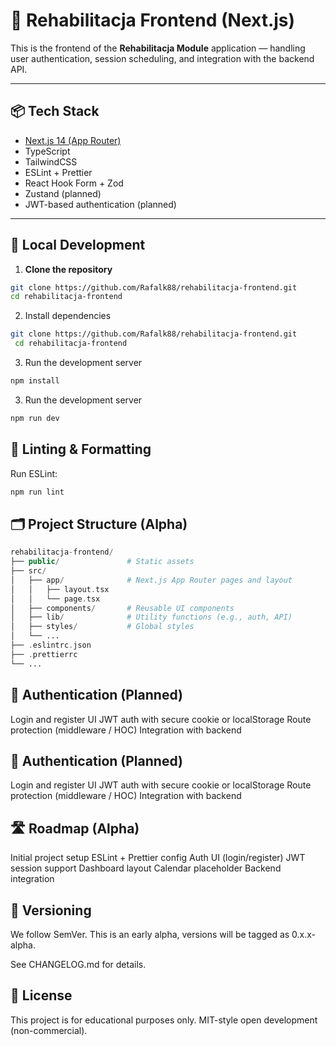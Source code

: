 # 🧠 Rehabilitacja Frontend (Next.js)

This is the frontend of the **Rehabilitacja Module** application — handling user authentication, session scheduling, and integration with the backend API.

---

## 📦 Tech Stack

- [Next.js 14 (App Router)](https://nextjs.org/)
- TypeScript
- TailwindCSS
- ESLint + Prettier
- React Hook Form + Zod
- Zustand (planned)
- JWT-based authentication (planned)

---

## 🚀 Local Development

1. **Clone the repository**

```bash
git clone https://github.com/Rafalk88/rehabilitacja-frontend.git
cd rehabilitacja-frontend
```

2. Install dependencies

```bash
git clone https://github.com/Rafalk88/rehabilitacja-frontend.git
 cd rehabilitacja-frontend
```

3. Run the development server

```bash
npm install
```

3. Run the development server

```bash
npm run dev
```

## 🧪 Linting & Formatting

Run ESLint:

```bash
npm run lint
```

## 🗂️ Project Structure (Alpha)

```php
rehabilitacja-frontend/
├── public/               # Static assets
├── src/
│   ├── app/              # Next.js App Router pages and layout
│   │   ├── layout.tsx
│   │   └── page.tsx
│   ├── components/       # Reusable UI components
│   ├── lib/              # Utility functions (e.g., auth, API)
│   ├── styles/           # Global styles
│   └── ...
├── .eslintrc.json
├── .prettierrc
└── ...
```

## 🔐 Authentication (Planned)

Login and register UI
JWT auth with secure cookie or localStorage
Route protection (middleware / HOC)
Integration with backend

## 🔐 Authentication (Planned)

Login and register UI
JWT auth with secure cookie or localStorage
Route protection (middleware / HOC)
Integration with backend

## 🛣️ Roadmap (Alpha)

Initial project setup
ESLint + Prettier config
Auth UI (login/register)
JWT session support
Dashboard layout
Calendar placeholder
Backend integration

## 🧾 Versioning

We follow SemVer.
This is an early alpha, versions will be tagged as 0.x.x-alpha.

See CHANGELOG.md for details.

## 📄 License

This project is for educational purposes only.
MIT-style open development (non-commercial).
